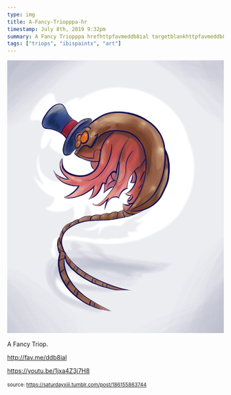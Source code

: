 ```yaml
---
type: img
title: A-Fancy-Triopppa-hr
timestamp: July 8th, 2019 9:32pm
summary: A Fancy Triopppa hrefhttpfavmeddb8ial targetblankhttpfavmeddb8ialabrppa hrefhttpsyoutube1jxa4Z3j7H8 target
tags: ["triops", "ibispaintx", "art"]
---
```

<img src="../media/186155863744.png"/>
                                                                                          <div class="caption"><p>A Fancy Triop.</p><p><a href="http://fav.me/ddb8ial" target="_blank">http://fav.me/ddb8ial</a><br/></p><p><a href="https://youtu.be/1jxa4Z3j7H8" target="_blank">https://youtu.be/1jxa4Z3j7H8</a><br/></p> </div>
                                    
                
                
                
                
                                
<small>source: https://saturdayxiii.tumblr.com/post/186155863744</small>